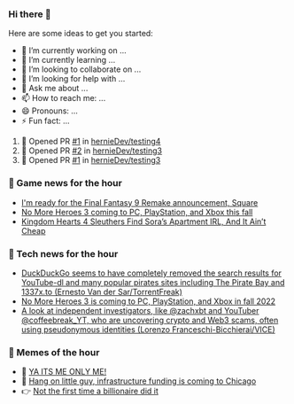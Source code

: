 ### Hi there 👋

Here are some ideas to get you started:

- 🔭 I’m currently working on ...
- 🌱 I’m currently learning ...
- 👯 I’m looking to collaborate on ...
- 🤔 I’m looking for help with ...
- 💬 Ask me about ...
- 📫 How to reach me: ...
- 😄 Pronouns: ...
- ⚡ Fun fact: ...

<!--START_SECTION:waka-->
<!--END_SECTION:waka-->


<!--START_SECTION:activity-->
1. 💪 Opened PR [#1](https://github.com/hernieDev/testing4/pull/1) in [hernieDev/testing4](https://github.com/hernieDev/testing4)
2. 💪 Opened PR [#2](https://github.com/hernieDev/testing3/pull/2) in [hernieDev/testing3](https://github.com/hernieDev/testing3)
3. 💪 Opened PR [#1](https://github.com/hernieDev/testing3/pull/1) in [hernieDev/testing3](https://github.com/hernieDev/testing3)
<!--END_SECTION:activity-->

### 📣 Game news for the hour

<!-- GAME:START -->
 - [I&#39;m ready for the Final Fantasy 9 Remake announcement, Square](https://www.pcgamer.com/im-ready-for-the-final-fantasy-9-remake-announcement-square)
 - [No More Heroes 3 coming to PC, PlayStation, and Xbox this fall](https://www.polygon.com/23027274/no-more-heroes-3-port-pc-playstation-xbox-fall-2022)
 - [Kingdom Hearts 4 Sleuthers Find Sora’s Apartment IRL, And It Ain’t Cheap](https://kotaku.com/kingdom-hearts-4-sora-tokyo-apartment-aitaikimochi-squa-1848800122)<!-- GAME:END -->

### 📣 Tech news for the hour

<!-- TECH:START -->
 - [DuckDuckGo seems to have completely removed the search results for YouTube-dl and many popular pirates sites including The Pirate Bay and 1337x.to &lpar;Ernesto Van der Sar/TorrentFreak&rpar;](http://www.techmeme.com/220415/p15#a220415p15)
 - [No More Heroes 3 is coming to PC, PlayStation, and Xbox in fall 2022](https://www.theverge.com/2022/4/15/23027318/no-more-heroes-3-pc-playstation-5-xbox-series-x-s-consoles-fall-2022)
 - [A look at independent investigators, like @zachxbt and YouTuber @coffeebreak_YT, who are uncovering crypto and Web3 scams, often using pseudonymous identities &lpar;Lorenzo Franceschi-Bicchierai/VICE&rpar;](http://www.techmeme.com/220415/p14#a220415p14)<!-- TECH:END -->
### 📣 Memes of the hour

<!-- MEMES:START -->
 - 🚖 [YA ITS ME ONLY ME!](http://9gag.com/gag/ay9RL3W)
 - 🚯 [Hang on little guy, infrastructure funding is coming to Chicago](http://9gag.com/gag/a212d5d)
 - 👉 [Not the first time a billionaire did it](http://9gag.com/gag/a0Z1jRZ)<!-- MEMES:END -->